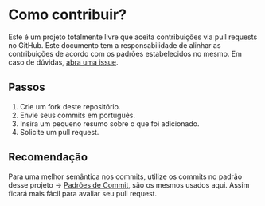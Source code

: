 # Como contribuir?

Este é um projeto totalmente livre que aceita contribuições via pull requests no GitHub. Este documento tem a responsabilidade de alinhar as contribuições de acordo com os padrões estabelecidos no mesmo. Em caso de dúvidas, [abra uma issue](https://github.com/alexvieirasj/currency-converter/issues/new).

## Passos

1. Crie um fork deste repositório.
2. Envie seus commits em português.
3. Insira um pequeno resumo sobre o que foi adicionado.
4. Solicite um pull request.

## Recomendação

Para uma melhor semântica nos commits, utilize os commits no padrão desse projeto -> [Padrões de Commit](https://github.com/iuricode/padroes-de-commits), são os mesmos usados aqui. Assim ficará mais fácil para avaliar seu pull request.
